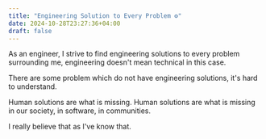 ```yaml
---
title: "Engineering Solution to Every Problem ⚙️"
date: 2024-10-28T23:27:36+04:00
draft: false
---
```

As an engineer, I strive to find engineering solutions to every problem surrounding me, engineering doesn't mean technical in this case. 

There are some problem which do not have engineering solutions, it's hard to understand.

Human solutions are what is missing. Human solutions are what is missing in our society, in software, in communities.

I really believe that as I've know that.
